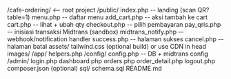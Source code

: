 /cafe-ordering/                     <-- root project
  /public/
    index.php            -- landing (scan QR?table=1)
    menu.php             -- daftar menu
    add_cart.php         -- aksi tambah ke cart
    cart.php             -- lihat + ubah qty
    checkout.php         -- pilih pembayaran
    pay_qris.php         -- inisiasi transaksi Midtrans (sandbox)
    midtrans_notify.php  -- webhook/notification handler
    success.php          -- halaman sukses
    cancel.php           -- halaman batal
    assets/
      tailwind.css (optional build) or use CDN in head
      images/
  /app/
    helpers.php
  /config/
    config.php           -- DB + midtrans config
  /admin/
    login.php
    dashboard.php
    orders.php
    order_detail.php
    logout.php
  composer.json (optional)
  sql/
    schema.sql
  README.md
